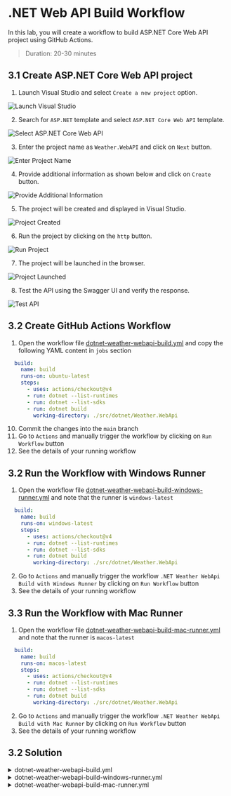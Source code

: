 # .NET Web API Build Workflow

In this lab, you will create a workflow to build ASP.NET Core Web API project using GitHub Actions.

> Duration: 20-30 minutes

## 3.1 Create ASP.NET Core Web API project

1. Launch Visual Studio and select `Create a new project` option.

![Launch Visual Studio](../images/3.1-launch-visual-studio.png)

2. Search for `ASP.NET` template and select `ASP.NET Core Web API` template.

![Select ASP.NET Core Web API](../images/3.2-select-aspnet-core-webapi.png)

3. Enter the project name as `Weather.WebAPI` and click on `Next` button.

![Enter Project Name](../images/3.3-enter-project-name.png)

4. Provide additional information as shown below and click on `Create` button.

![Provide Additional Information](../images/3.4-provide-additional-information.png)

5. The project will be created and displayed in Visual Studio.

![Project Created](../images/3.5-project-created.png)

6. Run the project by clicking on the `http` button.

![Run Project](../images/3.6-run-project.png)

7. The project will be launched in the browser.

![Project Launched](../images/3.7-project-launched.png)

8. Test the API using the Swagger UI and verify the response.

![Test API](../images/3.8-test-api.png)

## 3.2 Create GitHub Actions Workflow

1. Open the workflow file [dotnet-weather-webapi-build.yml](/.github/workflows/dotnet-weather-webapi-build.yml) and copy the following YAML content in `jobs` section

```YAML
  build:
    name: build
    runs-on: ubuntu-latest
    steps:
      - uses: actions/checkout@v4
      - run: dotnet --list-runtimes
      - run: dotnet --list-sdks
      - run: dotnet build
        working-directory: ./src/dotnet/Weather.WebApi
```

10. Commit the changes into the `main` branch
11. Go to `Actions` and manually trigger the workflow by clicking on `Run Workflow` button
12. See the details of your running workflow

## 3.2 Run the Workflow with Windows Runner

1. Open the workflow file [dotnet-weather-webapi-build-windows-runner.yml](/.github/workflows/dotnet-weather-webapi-windows-runner.yml) and note that the runner is `windows-latest`

```YAML
  build:
    name: build
    runs-on: windows-latest
    steps:
      - uses: actions/checkout@v4
      - run: dotnet --list-runtimes
      - run: dotnet --list-sdks
      - run: dotnet build
        working-directory: ./src/dotnet/Weather.WebApi
```

2. Go to `Actions` and manually trigger the workflow `.NET Weather WebApi Build with Windows Runner` by clicking on `Run Workflow` button
3. See the details of your running workflow

## 3.3 Run the Workflow with Mac Runner

1. Open the workflow file [dotnet-weather-webapi-build-mac-runner.yml](/.github/workflows/dotnet-weather-webapi-mac-runner.yml) and note that the runner is `macos-latest`

```YAML
  build:
    name: build
    runs-on: macos-latest
    steps:
      - uses: actions/checkout@v4
      - run: dotnet --list-runtimes
      - run: dotnet --list-sdks
      - run: dotnet build
        working-directory: ./src/dotnet/Weather.WebApi
```

2. Go to `Actions` and manually trigger the workflow `.NET Weather WebApi Build with Mac Runner` by clicking on `Run Workflow` button
3. See the details of your running workflow

## 3.2 Solution

<details>
  <summary>dotnet-weather-webapi-build.yml</summary>
  
```YAML
name: .NET Weather WebApi Build
on:
  workflow_dispatch:
  push:
    paths:
      - '.github/workflows/dotnet-weather-webapi-build.yml'
      - 'src/dotnet/Weather.WebApi/**'
jobs:
  build:
    name: build
    runs-on: ubuntu-latest
    steps:
      - uses: actions/checkout@v4
      - run: dotnet --list-runtimes
      - run: dotnet --list-sdks
      - run: dotnet build
        working-directory: ./src/dotnet/Weather.WebApi
```

</details>

<details>
  <summary>dotnet-weather-webapi-build-windows-runner.yml</summary>
  
```YAML
name: .NET Weather WebApi Build with Windows Runner
on:
  workflow_dispatch:
  push:
    paths:
      - '.github/workflows/dotnet-weather-webapi-build-windows-runner.yml'
      - 'src/dotnet/Weather.WebApi/**'
jobs:
  build:
    name: build
    runs-on: windows-latest
    steps:
      - uses: actions/checkout@v4
      - run: dotnet --list-runtimes
      - run: dotnet --list-sdks
      - run: dotnet build
        working-directory: ./src/dotnet/Weather.WebApi
```

</details>

<details>
  <summary>dotnet-weather-webapi-build-mac-runner.yml</summary>
  
```YAML
name: .NET Weather WebApi Build with Mac Runner
on:
  workflow_dispatch:
  push:
    paths:
      - '.github/workflows/dotnet-weather-webapi-build-mac-runner.yml'
      - 'src/dotnet/Weather.WebApi/**'
jobs:
  build:
    name: build
    runs-on: macos-latest
    steps:
      - uses: actions/checkout@v4
      - run: dotnet --list-runtimes
      - run: dotnet --list-sdks
      - run: dotnet build
        working-directory: ./src/dotnet/Weather.WebApi
```

</details>
